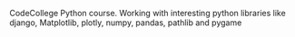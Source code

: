 CodeCollege Python course. 
Working with interesting python libraries like 
django, 
Matplotlib, 
plotly,
numpy, 
pandas, 
pathlib 
and pygame
